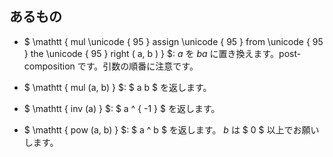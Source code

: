 ## あるもの

- $ \mathtt { mul \unicode { 95 } assign \unicode { 95 } from \unicode { 95 } the \unicode { 95 } right ( a, b ) } $:
<var> a </var> を <var> ba </var> に置き換えます。post-composition です。引数の順番に注意です。

- $ \mathtt { mul (a, b) } $: $ a b $ を返します。

- $ \mathtt { inv (a) } $: $ a ^ { -1 } $ を返します。

- $ \mathtt { pow (a, b) } $: $ a ^ b $ を返します。<var> b </var> は $ 0 $ 以上でお願いします。
